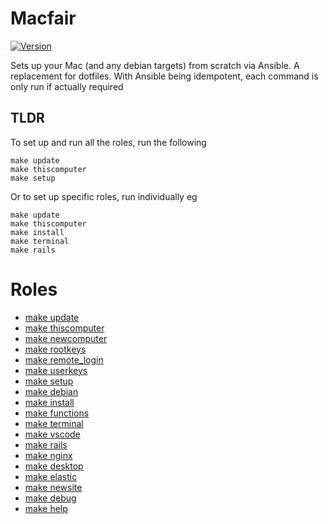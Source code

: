 # Macfair

<a href="https://github.com/cerico/macfair/actions/workflows/publish.yml">
    <img src="https://github.com/cerico/macfair/actions/workflows/publish.yml/badge.svg" alt="Version" class="badge-image">
</a>

Sets up your Mac (and any debian targets) from scratch via Ansible. A replacement for dotfiles. With Ansible being idempotent, each command is only run if actually required

## TLDR

To set up and run all the roles, run the following

```
make update
make thiscomputer
make setup
```

Or to set up specific roles, run individually eg

```
make update
make thiscomputer
make install
make terminal
make rails
```

# Roles

* [make update](docs/update.md)
* [make thiscomputer](docs/thiscomputer.md)
* [make newcomputer](docs/newcomputer.md)
* [make rootkeys](docs/rootkeys.md)
* [make remote_login](docs/remote_login.md)
* [make userkeys](docs/userkeys.md)
* [make setup](docs/setup.md)
* [make debian](docs/debian.md)
* [make install](docs/install.md)
* [make functions](docs/functions.md)
* [make terminal](docs/terminal.md)
* [make vscode](docs/vscode.md)
* [make rails](docs/rails.md)
* [make nginx](docs/nginx.md)
* [make desktop](docs/desktop.md)
* [make elastic](docs/elastic.md)
* [make newsite](docs/newsite.md)
* [make debug](docs/debug.md)
* [make help](docs/help.md)

